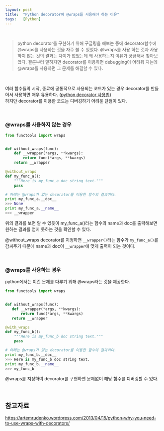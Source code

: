```yaml
---
layout: post
title:  "Python decorator에 @wraps를 사용해야 하는 이유"
tags:   [Python]
---
```


<br>  

> python decorator를 구현하기 위해 구글링을 해보는 중에 decorator함수에 @wraps를 사용하는 것을 자주 볼 수 있었다. @wraps를 사용 하는 것과 사용 하지 않는 것의 결과는 차이가 없었는데 왜 사용하는지 이유가 궁금해서 찾아보았다. 결론부터 말하자면 decorator를 이용하면 debugging이 어려워 지는데 @wraps를 사용하면 그 문제를 해결할 수 있다.  

<br>  

여러 함수들의 시작, 종료에 공통적으로 사용되는 코드가 있는 경우 decorator를 만들어서 사용하면 매우 유용하다. ([python decorator 사용법](https://cjh5414.github.io/python-decorator/))  
하지만 decorator를 이용한 코드는 디버깅하기 어려운 단점이 있다.  

<br>  

### @wraps를 사용하지 않는 경우  

```python
from functools import wraps


def without_wraps(func):
    def __wrapper(*args, **kwargs):
        return func(*args, **kwargs)
    return __wrapper

@without_wraps
def my_func_a():
    """Here is my_func_a doc string text."""
    pass
```  

```python
# 아래는 @wraps가 없는 decorator를 이용한 함수의 결과이다.
print my_func_a.__doc__
>>> None
print my_func_a.__name__
>>> __wrapper
```  

위의 결과를 보면 알 수 있듯이 my_func_a()라는 함수의 name과 doc를 출력해보면 원하는 결과를 얻지 못하는 것을 확인할 수 있다.  

@without_wraps decorator를 지정하면 `__wrapper()`라는 함수가 `my_func_a()`를 감싸주기 때문에 name과 doc이 `__wrapper`에 맞게 출력이 되는 것이다.  

<br>  

### @wraps를 사용하는 경우  

python에서는 이런 문제를 다루기 위해 @wraps라는 것을 제공한다.  

```python
from functools import wraps


def without_wraps(func):
   def __wrapper(*args, **kwargs):
       return func(*args, **kwargs)
   return __wrapper

@with_wraps
def my_func_b():
    """Here is my_func_b doc string text."""
    pass
```  

```python
# 아래는 @wraps가 있는 decorator를 이용한 함수의 결과이다.
print my_func_b.__doc__
>>> Here is my_func_b doc string text.
print my_func_b.__name__
>>> my_func_b
```  

@wraps를 지정하여 decorator를 구현하면 문제없이 해당 함수를 디버깅할 수 있다.  

<br>  

## 참고자료  

<https://artemrudenko.wordpress.com/2013/04/15/python-why-you-need-to-use-wraps-with-decorators/>

